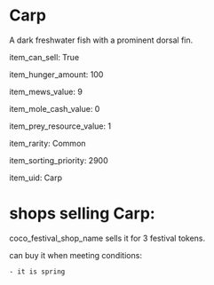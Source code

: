 # Carp

A dark freshwater fish with a prominent dorsal fin.

item_can_sell: True

item_hunger_amount: 100

item_mews_value: 9

item_mole_cash_value: 0

item_prey_resource_value: 1

item_rarity: Common

item_sorting_priority: 2900

item_uid: Carp

# shops selling Carp:

coco_festival_shop_name sells it for 3 festival tokens.

  can buy it when meeting conditions: 

    - it is spring